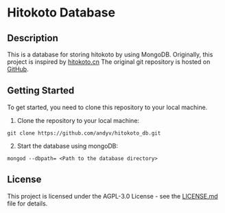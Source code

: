 # Hitokoto Database

## Description
This is a database for storing hitokoto by using MongoDB.
Originally, this project is inspired by [hitokoto.cn](https://hitokoto.cn/)
The original git repository is hosted on [GitHub](https://github.com/hitokoto-osc/sentences-bundle).

## Getting Started
To get started, you need to clone this repository to your local machine.

1. Clone the repository to your local machine:
```
git clone https://github.com/andyv/hitokoto_db.git
```
2. Start the database using mongoDB:
```
mongod --dbpath= <Path to the database directory>
```

## License
This project is licensed under the AGPL-3.0 License - see the [LICENSE.md](LICENSE) file for details.